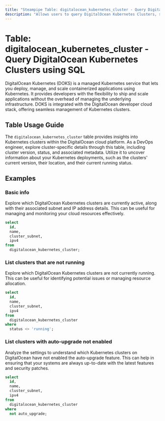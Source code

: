 ```yaml
---
title: "Steampipe Table: digitalocean_kubernetes_cluster - Query DigitalOcean Kubernetes Clusters using SQL"
description: "Allows users to query DigitalOcean Kubernetes Clusters, specifically the cluster's ID, name, region, version, and other metadata, providing insights into the cluster's configuration and status."
---
```


# Table: digitalocean_kubernetes_cluster - Query DigitalOcean Kubernetes Clusters using SQL

DigitalOcean Kubernetes (DOKS) is a managed Kubernetes service that lets you deploy, manage, and scale containerized applications using Kubernetes. It provides developers with the flexibility to ship and scale applications without the overhead of managing the underlying infrastructure. DOKS is integrated with the DigitalOcean developer cloud stack, offering seamless management of Kubernetes clusters.

## Table Usage Guide

The `digitalocean_kubernetes_cluster` table provides insights into Kubernetes clusters within the DigitalOcean cloud platform. As a DevOps engineer, explore cluster-specific details through this table, including cluster version, status, and associated metadata. Utilize it to uncover information about your Kubernetes deployments, such as the clusters' current version, their location, and their current running status.

## Examples

### Basic info
Explore which DigitalOcean Kubernetes clusters are currently active, along with their associated subnet and IP address details. This can be useful for managing and monitoring your cloud resources effectively.

```sql
select
  id,
  name,
  cluster_subnet,
  ipv4
from
  digitalocean_kubernetes_cluster;
```

### List clusters that are not running
Explore which DigitalOcean Kubernetes clusters are not currently running. This can be useful for identifying potential issues or managing resource allocation.

```sql
select
  id,
  name,
  cluster_subnet,
  ipv4
from
  digitalocean_kubernetes_cluster
where
  status <> 'running';
```

### List clusters with auto-upgrade not enabled
Analyze the settings to understand which Kubernetes clusters on DigitalOcean have not enabled the auto-upgrade feature. This can help in ensuring that your systems are always up-to-date with the latest features and security patches.

```sql
select
  id,
  name,
  cluster_subnet,
  ipv4
from
  digitalocean_kubernetes_cluster
where
  not auto_upgrade;
```